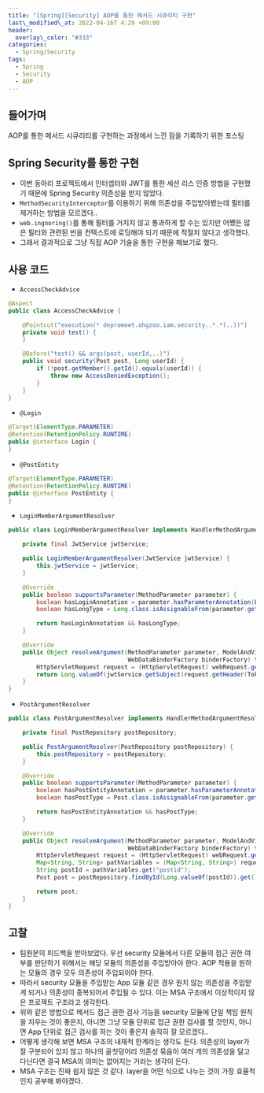 ```yaml
---
title: "[Spring][Security] AOP를 통한 메서드 시큐리티 구현"
last\_modified\_at: 2022-04-16T 4:29 +09:00
header:
  overlay\_color: "#333"
categories:
  - Spring/Security
tags:
  - Spring
  - Security
  - AOP
---
```

## 들어가며
AOP를 통한 메서드 시큐리티를 구현하는 과정에서 느낀 점을 기록하기 위한 포스팅

## Spring Security를 통한 구현
- 이번 동아리 프로젝트에서 인터셉터와 JWT를 통한 세션 리스 인증 방법을 구현했기 때문에 Spring Security 의존성을 받지 않았다.
- `MethodSecurityInterceptor`를 이용하기 위해 의존성을 주입받아봤는데 필터를 제거하는 방법을 모르겠다..
- `web.ingnoring()`를 통해 필터를 거치지 않고 통과하게 할 수는 있지만 어쨌든 많은 필터와 관련된 빈을 컨텍스트에 로딩해야 되기 때문에 적절치 않다고 생각했다.
- 그래서 결과적으로 그냥 직접 AOP 기술을 통한 구현을 해보기로 했다.

## 사용 코드
- `AccessCheckAdvice`

```java
@Aspect
public class AccessCheckAdvice {

    @Pointcut("execution(* depromeet.ohgzoo.iam.security..*.*(..))")
    private void test() {
    }

    @Before("test() && args(post, userId,..)")
    public void security(Post post, Long userId) {
        if (!post.getMember().getId().equals(userId)) {
            throw new AccessDeniedException();
        }
    }
}
```
- `@Login`

```java
@Target(ElementType.PARAMETER)
@Retention(RetentionPolicy.RUNTIME)
public @interface Login {
}
```
- `@PostEntity`

```java
@Target(ElementType.PARAMETER)
@Retention(RetentionPolicy.RUNTIME)
public @interface PostEntity {
}
```
- `LoginMemberArgumentResolver`

```java
public class LoginMemberArgumentResolver implements HandlerMethodArgumentResolver {

    private final JwtService jwtService;

    public LoginMemberArgumentResolver(JwtService jwtService) {
        this.jwtService = jwtService;
    }

    @Override
    public boolean supportsParameter(MethodParameter parameter) {
        boolean hasLoginAnnotation = parameter.hasParameterAnnotation(Login.class);
        boolean hasLongType = Long.class.isAssignableFrom(parameter.getParameterType());

        return hasLoginAnnotation && hasLongType;
    }

    @Override
    public Object resolveArgument(MethodParameter parameter, ModelAndViewContainer mavContainer, NativeWebRequest webRequest,
                                  WebDataBinderFactory binderFactory) throws Exception {
        HttpServletRequest request = (HttpServletRequest) webRequest.getNativeRequest();
        return Long.valueOf(jwtService.getSubject(request.getHeader(TokenName.AUTH_TOKEN)));
    }
}
```
- `PostArgumentResolver`

```java
public class PostArgumentResolver implements HandlerMethodArgumentResolver {

    private final PostRepository postRepository;

    public PostArgumentResolver(PostRepository postRepository) {
        this.postRepository = postRepository;
    }

    @Override
    public boolean supportsParameter(MethodParameter parameter) {
        boolean hasPostEntityAnnotation = parameter.hasParameterAnnotation(PostEntity.class);
        boolean hasPostType = Post.class.isAssignableFrom(parameter.getParameterType());

        return hasPostEntityAnnotation && hasPostType;
    }

    @Override
    public Object resolveArgument(MethodParameter parameter, ModelAndViewContainer mavContainer, NativeWebRequest webRequest,
                                  WebDataBinderFactory binderFactory) throws Exception {
        HttpServletRequest request = (HttpServletRequest) webRequest.getNativeRequest();
        Map<String, String> pathVariables = (Map<String, String>) request.getAttribute(HandlerMapping.URI_TEMPLATE_VARIABLES_ATTRIBUTE);
        String postId = pathVariables.get("postid");
        Post post = postRepository.findById(Long.valueOf(postId)).get();

        return post;
    }
}
```

## 고찰
- 팀원분의 피드백을 받아보았다. 우선 security 모듈에서 다른 모듈의 접근 권한 여부를 판단하기 위해서는 해당 모듈의 의존성을 주입받아야 한다. AOP 적용을 원하는 모듈의 경우 모두 의존성이 주입되어야 한다.
- 따라서 security 모듈을 주입받는 App 모듈 같은 경우 원치 않는 의존성을 주입받게 되거나 의존성이 중복되어서 주입될 수 있다. 이는 MSA 구조에서 이상적이지 않은 프로젝트 구조라고 생각한다.
- 위와 같은 방법으로 메서드 접근 권한 검사 기능을 security 모듈에 단일 책임 원칙을 지우는 것이 좋은지, 아니면 그냥 모듈 단위로 접근 권한 검사를 할 것인지, 아니면 App 단위로 접근 검사를 하는 것이 좋은지 솔직히 잘 모르겠다..
- 어떻게 생각해 보면 MSA 구조의 내재적 한계라는 생각도 든다. 의존성의 layer가 잘 구분되어 있지 않고 하나의 골칫덩어리 의존성 묶음이 여러 개의 의존성을 달고 다닌다면 결국 MSA의 의미는 없어지는 거라는 생각이 든다.
- MSA 구조는 진짜 쉽지 않은 것 같다. layer을 어떤 식으로 나누는 것이 가장 효율적인지 공부해 봐야겠다.